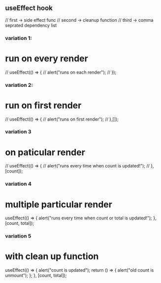 ## useEffect hook

// first -> side effect func
// second -> cleanup function
// third -> comma seprated dependency list

### variation 1:

# run on every render

// useEffect(() => {
// alert("runs on each render");
// });

### variation 2:

# run on first render

// useEffect(() => {
// alert("runs on first render");
// },[]);

### variation 3

# on paticular render

// useEffect(() => {
// alert("runs every time when count is updated!");
// }, [count]);

### variation 4

# multiple particular render

useEffect(() => {
alert("runs every time when count or total is updated!");
}, [count, total]);

### variation 5

# with clean up function

useEffect(() => {
alert("count is updated");
return () => {
alert("old count is unmount");
};
}, [count, total]);
